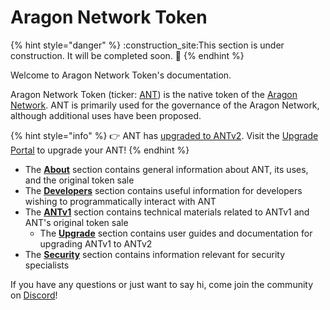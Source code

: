 # Aragon Network Token

{% hint style="danger" %}
:construction\_site:This section is under construction. It will be completed soon. :construction:
{% endhint %}

Welcome to Aragon Network Token's documentation.

Aragon Network Token (ticker: [ANT](https://coinmarketcap.com/currencies/aragon/)) is the native token of the [Aragon Network](https://aragon.network/). ANT is primarily used for the governance of the Aragon Network, although additional uses have been proposed.

{% hint style="info" %}
👉 ANT has [upgraded to ANTv2](https://aragon.org/blog/antv2). Visit the [Upgrade Portal](https://upgrade.aragon.org/#/) to upgrade your ANT!
{% endhint %}

* The [**About**](broken-reference) section contains general information about ANT, its uses, and the original token sale
* The [**Developers**](broken-reference) section contains useful information for developers wishing to programmatically interact with ANT
* The [**ANTv1**](broken-reference) section contains technical materials related to ANTv1 and ANT's original token sale
  * The [**Upgrade**](broken-reference) section contains user guides and documentation for upgrading ANTv1 to ANTv2
* The [**Security**](broken-reference) section contains information relevant for security specialists

If you have any questions or just want to say hi, come join the community on [Discord](https://discord.com/invite/aragon)!

